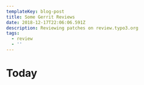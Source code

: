 ```yaml
---
templateKey: blog-post
title: Some Gerrit Reviews
date: 2018-12-17T22:06:06.591Z
description: Reviewing patches on review.typo3.org
tags:
  - review
  - ''
---
```

# Today
